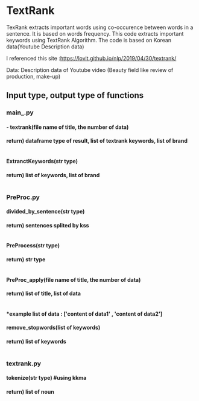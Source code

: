 # TextRank
TexRank extracts important words using co-occurence between words in a sentence. It is based on words frequency.
This code extracts important keywords using TextRank Algorithm. The code is based on Korean data(Youtube Description data)

I referenced this site :https://lovit.github.io/nlp/2019/04/30/textrank/

Data: Description data of Youtube video (Beauty field like review of production, make-up)

<h2>Input type, output type of functions </h2>

<h3>main_.py
<h4>- textrank(file name of title, the number of data)</h4>
<h4>    return) dataframe type of result, list of textrank keywords, list of brand
<br> <br>
<h4>ExtranctKeywords(str type)</h4>
<h4>return) list of keywords, list of brand
<br> <br>


<h3>PreProc.py
<h4>divided_by_sentence(str type)</h4>
<h4>return) sentences splited by kss
<br> <br>
<h4>PreProcess(str type)</h4>
<h4>return) str type
  <br> <br>
<h4>PreProc_apply(file name of title, the number of data)</h4>
<h4>return) list of title, list of data
  <br> <br>
<h4>*example list of data : ['content of data1' , 'content of data2']
<h4>remove_stopwords(list of keywords)</h4>
<h4>return) list of keywords
  <br> <br>

<h3>textrank.py
<h4>tokenize(str type) #using kkma</h4>
<h4>return) list of noun
